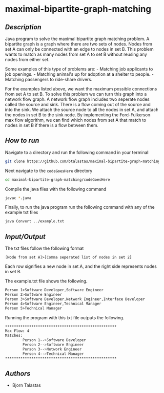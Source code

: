 # maximal-bipartite-graph-matching

## ***Description***

Java program to solve the maximal bipartite graph matching problem. A bipartite graph is a graph where there are two sets of nodes. Nodes from set A can only be connected with an edge to nodes in set B. This problem wants to match as many nodes from set A to set B without reusing any nodes from either set.

Some examples of this type of problems are:
    - Matching job applicants to job openings.
    - Matching animal's up for adoption at a shelter to people.
    - Matching passengers to ride-share drivers.

For the examples listed above, we want the maximum possible connections from set A to set B. To solve this problem we can turn this graph into a network flow graph. A network flow graph includes two seperate nodes called the source and sink. There is a flow coming out of the source and into the sink. We attach the source node to all the nodes in set A, and attach the nodes in set B to the sink node. By implementing the Ford-Fulkerson max flow algorithm, we can find which nodes from set A that match to nodes in set B if there is a flow between them.

## ***How to run***

Navigate to a directory and run the following command in your terminal

```sh
git clone https://github.com/btalastas/maximal-bipartite-graph-matching.git
```

Next navigate to the `codeGoesHere` directory
```sh
cd maximal-bipartite-graph-matching/codeGoesHere
```

Compile the java files with the following command

```sh
javac *.java
```

Finally, to run the java program run the following command with any of the example txt files

```sh
java Convert ../example.txt
```

## ***Input/Output***

The txt files follow the following format

`[Node from set A]>[Comma seperated list of nodes in set 2]`

Each row signifies a new node in set A, and the right side represents nodes in set B.

The example.txt file shows the following.

```txt
Person 1>Software Developer,Software Engineer
Person 2>Software Engineer
Person 3>Software Developer,Network Engineer,Interface Developer
Person 4>Software Engineer,Technical Manager
Person 5>Technical Manager
```

Running the program with this txt file outputs the following.

```sh
***************************************************
Max Flow: 4
Matches:
        Person 1-->Software Developer
        Person 2-->Software Engineer
        Person 3-->Network Engineer
        Person 4-->Technical Manager
***************************************************
```

## ***Authors***

- Bjorn Talastas

